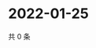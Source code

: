 # 2022-01-25

共 0 条

<!-- BEGIN WEIBO -->
<!-- 最后更新时间 Tue Jan 25 2022 16:00:49 GMT+0800 (China Standard Time) -->

<!-- END WEIBO -->
